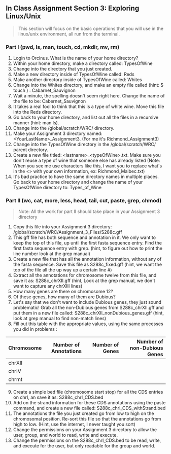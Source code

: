 ## In Class Assignment Section 3: Exploring Linux/Unix

>This section will focus on the basic operations that you will use in the linux/unix environment, all run from the terminal.

### Part I (pwd, ls, man, touch, cd, mkdir, mv, rm)

1. Login to Orcinus.   What is the name of your home directory?
2. Within your home directory, make a directory called: TypesOfWine
3. Change into the directory that you just created.
4. Make a new directory inside of TypesOfWine called: Reds
5. Make another directory inside of TypesOfWine called: Whites
6. Change into the Whites directory, and make an empty file called (hint: $ touch <filename>) : Cabarnet_Sauvignon
7. Wait a minute, the spelling doesn't seem right here.  Change the name of the file to be: Cabernet_Sauvignon
8. It takes a real fool to think that this is a type of white wine.  Move this file into the Reds directory.
9. Go back to your home directory, and list out all the files in a recursive manner (hint: man ls).
10. Change into the /global/scratch/WRC/ directory.
11. Make your Assignment 3 directory named: \<YourLastName\>_Assignment3. (For me it's Richmond_Assignment3)
12. Change into the TypesOfWine directory in the /global/scratch/WRC/ parent directory. 
13. Create a new file titled: \<lastname\>_\<typeOfWine\>.txt.  Make sure you don't reuse a type of wine that someone else has already listed  (Note: When you see me use characters like this, I want you to replace what's in the <> with your own information, ex: Richmond_Malbec.txt)
14. It's bad practice to have the same directory names in multiple places.  Go back to your home directory and change the name of your TypesOfWine directory to: Types_of_Wine

### Part II (wc, cat, more, less, head, tail, cut, paste, grep, chmod)
  > Note: All the work for part II should take place in your Assignment 3 directory

1. Copy this file into your Assignment 3 directory: /global/scratch/WRC/Assignment_3_Files/S288c.gff
2. This gff file has both sequence and annotation in it.  We only want to keep the top of this file, up until the first fasta sequence entry.  Find the first fasta sequence entry with grep. (hint, to figure out how to print the line number look at the grep manual)
3. Create a new file that has all the annotation information, without any of the fasta sequence.  Save this file as S288c_fixed.gff  (hint, we want the top of the file all the up way up a certain line #)
4. Extract all the annotations for chromosome twelve from this file, and save it as: S288c_chrXII.gff  (hint, Look at the grep manual, we don't want to capture any chrXIII lines)
5. How many genes are there on chromosome 12?
6. Of these genes, how many of them are Dubious?
7. Let's say that we don't want to include Dubious genes, they just sound problematic!  Grab all the non-Dubious genes from S288c_chrXII.gff and put them in a new file called: S288c_chrXII_nonDubious_genes.gff (hint, look at grep manual to find non-match lines)
8. Fill out this table with the appropriate values, using the same processes you did in problems :

  | Chromosome    | Number of Annotations | Number of Genes  | Number of non-Dubious Genes |
  | :------------- |:-------------:| -----:|----:|  
  | chrXII        |   |  |  |
  | chrIV         |   |  |  | 
  | chrmt         |   |  |  |

9. Create a simple bed file (chromosome  start   stop) for all the CDS entries on chrI, an save it as: S288c_chrI_CDS.bed
10. Add on the strand information for these CDS annotations using the paste command, and create a new file called: S288c_chrI_CDS_withStrand.bed
11. The annotations the file you just created go from low to high on the chromosomal position.  Re-sort this file so that the annotations go from high to low.  (Hint, use the internet, I never taught you sort)
12. Change the permissions on your Assignment 3 directory to allow the user, group, and world to read, write and execute.
13. Change the permissions on the S288c_chrI_CDS.bed to be read, write, and execute for the user, but only readable for the group and world.







